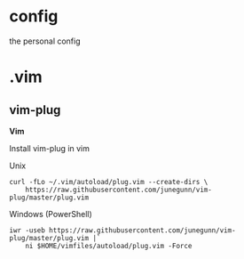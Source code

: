 # config
the personal config


# .vim

## vim-plug

**Vim**

Install vim-plug in vim

Unix
```
curl -fLo ~/.vim/autoload/plug.vim --create-dirs \
    https://raw.githubusercontent.com/junegunn/vim-plug/master/plug.vim
```

Windows (PowerShell)
```
iwr -useb https://raw.githubusercontent.com/junegunn/vim-plug/master/plug.vim |`
    ni $HOME/vimfiles/autoload/plug.vim -Force
```
